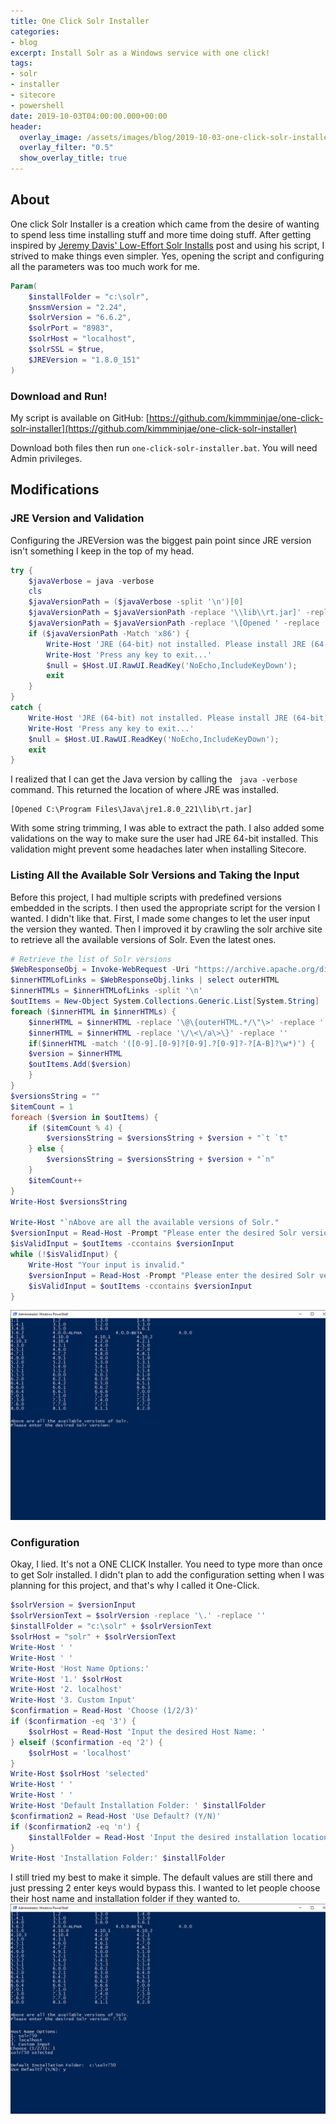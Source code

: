 ```yaml
---
title: One Click Solr Installer
categories:
- blog
excerpt: Install Solr as a Windows service with one click!
tags:
- solr
- installer
- sitecore
- powershell
date: 2019-10-03T04:00:00.000+00:00
header:
  overlay_image: /assets/images/blog/2019-10-03-one-click-solr-installer/hero.png
  overlay_filter: "0.5"
  show_overlay_title: true
---
```


## About
One click Solr Installer is a creation which came from the desire of wanting to spend less time installing stuff and more time doing stuff. After getting inspired by [Jeremy Davis' Low-Effort Solr Installs](https://jermdavis.wordpress.com/2017/10/30/low-effort-solr-installs/) post and using his script, I strived to make things even simpler. Yes, opening the script and configuring all the parameters was too much work for me.
``` powershell
Param(
    $installFolder = "c:\solr",
    $nssmVersion = "2.24",
    $solrVersion = "6.6.2",
    $solrPort = "8983",
    $solrHost = "localhost",
    $solrSSL = $true,
    $JREVersion = "1.8.0_151"
)
```

### Download and Run!
My script is available on GitHub: [https://github.com/kimmminjae/one-click-solr-installer](https://github.com/kimmminjae/one-click-solr-installer)

Download both files then run ```one-click-solr-installer.bat```. You will need Admin privileges.
## Modifications

### JRE Version and Validation
Configuring the JREVersion was the biggest pain point since JRE version isn't something I keep in the top of my head.
``` powershell
try {
    $javaVerbose = java -verbose
    cls
    $javaVersionPath = ($javaVerbose -split '\n')[0]
    $javaVersionPath = $javaVersionPath -replace '\\lib\\rt.jar]' -replace ''
    $javaVersionPath = $javaVersionPath -replace '\[Opened ' -replace ''
    if ($javaVersionPath -Match 'x86') {
        Write-Host 'JRE (64-bit) not installed. Please install JRE (64-bit). Download: https://www.java.com/en/download/manual.jsp'
        Write-Host 'Press any key to exit...'
        $null = $Host.UI.RawUI.ReadKey('NoEcho,IncludeKeyDown');
        exit
    }
}
catch {
    Write-Host 'JRE (64-bit) not installed. Please install JRE (64-bit). Download: https://www.java.com/en/download/manual.jsp'
    Write-Host 'Press any key to exit...'
    $null = $Host.UI.RawUI.ReadKey('NoEcho,IncludeKeyDown');
    exit
}
```
I realized that I can get the Java version by calling the ``` java -verbose``` command. This returned the location of where JRE was installed.
```
[Opened C:\Program Files\Java\jre1.8.0_221\lib\rt.jar]
```
With some string trimming, I was able to extract the path. I also added some validations on the way to make sure the user had JRE 64-bit installed. This validation might prevent some headaches later when installing Sitecore.

### Listing All the Available Solr Versions and Taking the Input
Before this project, I had multiple scripts with predefined versions embedded in the scripts. I then used the appropriate script for the version I wanted. I didn't like that. First, I made some changes to let the user input the version they wanted. Then I improved it by crawling the solr archive site to retrieve all the available versions of Solr. Even the latest ones.
``` powershell
# Retrieve the list of Solr versions
$WebResponseObj = Invoke-WebRequest -Uri "https://archive.apache.org/dist/lucene/solr/" -UseBasicParsing
$innerHTMLofLinks = $WebResponseObj.links | select outerHTML
$innerHTMLs = $innerHTMLofLinks -split '\n'
$outItems = New-Object System.Collections.Generic.List[System.String]
foreach ($innerHTML in $innerHTMLs) {
    $innerHTML = $innerHTML -replace '\@\{outerHTML.*/\"\>' -replace ''
    $innerHTML = $innerHTML -replace '\/\<\/a\>\}' -replace ''
    if($innerHTML -match '([0-9].[0-9]?[0-9].?[0-9]?-?[A-B]?\w*)') {
    $version = $innerHTML
    $outItems.Add($version)
    }
}
$versionsString = ""
$itemCount = 1
foreach ($version in $outItems) {
    if ($itemCount % 4) {
        $versionsString = $versionsString + $version + "`t `t"
    } else {
        $versionsString = $versionsString + $version + "`n"    
    }
    $itemCount++
}
Write-Host $versionsString

Write-Host "`nAbove are all the available versions of Solr."
$versionInput = Read-Host -Prompt "Please enter the desired Solr version"
$isValidInput = $outItems -ccontains $versionInput
while (!$isValidInput) {
    Write-Host "Your input is invalid."
    $versionInput = Read-Host -Prompt "Please enter the desired Solr version (eg. 7.2.1)"
    $isValidInput = $outItems -ccontains $versionInput
}
```
![](/assets/images/blog/2019-10-03-one-click-solr-installer/solr-installer-version-selection.png)
### Configuration
Okay, I lied. It's not a ONE CLICK Installer. You need to type more than once to get Solr installed. I didn't plan to add the configuration setting when I was planning for this project, and that's why I called it One-Click.
``` powershell
$solrVersion = $versionInput
$solrVersionText = $solrVersion -replace '\.' -replace ''
$installFolder = "c:\solr" + $solrVersionText
$solrHost = "solr" + $solrVersionText
Write-Host ' '
Write-Host ' '
Write-Host 'Host Name Options:'
Write-Host '1.' $solrHost
Write-Host '2. localhost'
Write-Host '3. Custom Input'
$confirmation = Read-Host 'Choose (1/2/3)'
if ($confirmation -eq '3') {
    $solrHost = Read-Host 'Input the desired Host Name: '
} elseif ($confirmation -eq '2') {
    $solrHost = 'localhost'
}
Write-Host $solrHost 'selected'
Write-Host ' '
Write-Host ' '
Write-Host 'Default Installation Folder: ' $installFolder
$confirmation2 = Read-Host 'Use Default? (Y/N)'
if ($confirmation2 -eq 'n') {
    $installFolder = Read-Host 'Input the desired installation location'
}
Write-Host 'Installation Folder:' $installFolder
```
I still tried my best to make it simple. The default values are still there and just pressing 2 enter keys would bypass this. I wanted to let people choose their host name and installation folder if they wanted to.
![](/assets/images/blog/2019-10-03-one-click-solr-installer/solr-installer-config-selection.png)

